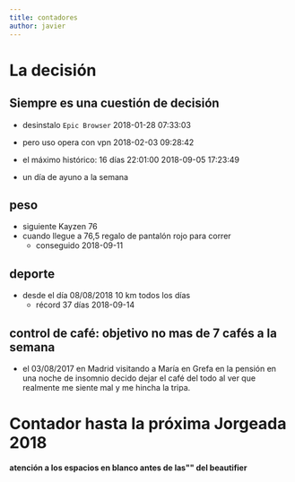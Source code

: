 ```yaml
---
title: contadores
author: javier
---
```


# La decisión

<div id="clock">
</div>

<div id="clock-10k">
</div>

<div id="clock-sin-cafe">
</div>

## Siempre es una cuestión de decisión

* desinstalo `Epic Browser` 2018-01-28 07:33:03
* pero uso opera con vpn 2018-02-03 09:28:42

* el máximo histórico: <span class="badge badge-secondary">16 días 22:01:00  2018-09-05 17:23:49</span>

* un día de ayuno a la semana

## peso

* siguiente Kayzen 76
* cuando llegue a 76,5 regalo de pantalón rojo para correr
  * conseguido 2018-09-11

## deporte

* desde el día 08/08/2018 10 km todos los días
  * récord 37 días 2018-09-14

## control de café: objetivo no mas de 7 cafés a la semana

* el 03/08/2017 en Madrid visitando a María en Grefa en la pensión en una noche de insomnio decido dejar el café del todo al ver que realmente me siente mal y me hincha la tripa.

<script type="text/javascript">
//var fiveSeconds = new Date().getTime() ;
$('#clock').countdown("2018/09/23 09:12:00", {
        elapse: true
    })
    .on('update.countdown', function(event) {
        var $this = $(this);
        if (event.elapsed) {
            $this.html(event.strftime('<ul><li>llevo sin ...: <span class="badge badge-secondary">%D days %H:%M:%S</span></li></ul>'));
        } else {
            $this.html(event.strftime('To end: <span class="badge badge-secondary">%D days %H:%M:%S</span>'));
        }
    });

$('#clock-sin-cafe').countdown("2018/08/02 15:00:00", {
        elapse: true
    })
    .on('update.countdown', function(event) {
        var $this = $(this);
        if (event.elapsed) {
            $this.html(event.strftime('<ul><li>llevo sin café: <span class="badge badge-secondary">%D days %H:%M:%S</span></li></ul>'));
        } else {
            $this.html(event.strftime('To end: <span class="badge badge-secondary">%D days %H:%M:%S</span>'));
        }
    });

$('#clock-10k').countdown("2018/09/16 00:00:00", {
        elapse: true
    })
    .on('update.countdown', function(event) {
        var $this = $(this);
        if (event.elapsed) {
            $this.html(event.strftime('<ul><li>llevo corriendo 10 kilómetros cada día: <span class="badge badge-secondary">%D days %H:%M:%S</span></li></ul>'));
        } else {
            $this.html(event.strftime('To end: <span class="badge badge-secondary">%D days %H:%M:%S</span>'));
        }
    });
</script>

# Contador hasta la próxima Jorgeada 2018

<div class="main-example countdown-container">
   <script type="application/javascript">
   var myCountdownTest = new Countdown({
       year: 2018,
       month: 04,
       day: 23,
       hour: 00,
       ampm:"am",
       minute: 0,
       second: 0,
       timezone: 1,
       rangeHi:"day",
       width: 300,
       height: 50
   });
   </script>
</div>

**atención a los espacios en blanco antes de las"" del beautifier**
